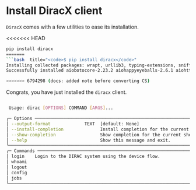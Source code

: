 # Install DiracX client

`DiracX` comes with a few utilities to ease its installation.

<<<<<<< HEAD
```bash
pip install diracx
=======
```bash  title="<code>$ pip install diracx</code>"
Installing collected packages: wrapt, urllib3, typing-extensions, sniffio, smmap, six, shellingham, sh, pyyaml, python-dotenv, pyjwt, pygments, pycparser, propcache, multidict, mdurl, jmespath, isodate, idna, h11, frozenlist, dnspython, diraccfg, click, charset_normalizer, certifi, cachetools, attrs, annotated-types, aioitertools, aiohappyeyeballs, yarl, typing-inspection, requests, python-dateutil, pydantic-core, markdown-it-py, httpcore, gitdb, email-validator, cffi, anyio, aiosignal, rich, pydantic, httpx, gitpython, cryptography, botocore, azure-core, aiohttp, typer, pydantic-settings, joserfc, aiobotocore, diracx-core, diracx-client, diracx-api, diracx-cli, diracx
Successfully installed aiobotocore-2.23.2 aiohappyeyeballs-2.6.1 aiohttp-3.12.15 aioitertools-0.12.0 aiosignal-1.4.0 annotated-types-0.7.0 anyio-4.10.0 attrs-25.3.0 azure-core-1.35.0 botocore-1.39.8 cachetools-6.1.0 certifi-2025.8.3 cffi-1.17.1 charset_normalizer-3.4.2 click-8.2.1 cryptography-45.0.6 diraccfg-1.0.1 diracx-0.0.1a46 diracx-api-0.0.1a46 diracx-cli-0.0.1a46 diracx-client-0.0.1a46 diracx-core-0.0.1a46 dnspython-2.7.0 email-validator-2.2.0 frozenlist-1.7.0 gitdb-4.0.12 gitpython-3.1.45 h11-0.16.0 httpcore-1.0.9 httpx-0.28.1 idna-3.10 isodate-0.7.2 jmespath-1.0.1 joserfc-1.2.2 markdown-it-py-3.0.0 mdurl-0.1.2 multidict-6.6.3 propcache-0.3.2 pycparser-2.22 pydantic-2.11.7 pydantic-core-2.33.2 pydantic-settings-2.10.1 pygments-2.19.2 pyjwt-2.10.1 python-dateutil-2.9.0.post0 python-dotenv-1.1.1 pyyaml-6.0.2 requests-2.32.4 rich-14.1.0 sh-2.2.2 shellingham-1.5.4 six-1.17.0 smmap-5.0.2 sniffio-1.3.1 typer-0.16.0 typing-extensions-4.14.1 typing-inspection-0.4.1 urllib3-2.5.0 wrapt-1.17.2 yarl-1.20.1

>>>>>>> 6794298 (docs: added note before converting CS)
```

Congrats, you have just installed the `diracx` client.

```bash  title="<code>$ dirac --help</code>"

 Usage: dirac [OPTIONS] COMMAND [ARGS]...

╭─ Options ──────────────────────────────────────────────────────────────────────────────────────────────────────────────────────────────────────────────────────────────────────────────────────────────────────────────────────────────────╮
│ --output-format             TEXT  [default: None]                                                                                                                                                                                          │
│ --install-completion              Install completion for the current shell.                                                                                                                                                                │
│ --show-completion                 Show completion for the current shell, to copy it or customize the installation.                                                                                                                         │
│ --help                            Show this message and exit.                                                                                                                                                                              │
╰────────────────────────────────────────────────────────────────────────────────────────────────────────────────────────────────────────────────────────────────────────────────────────────────────────────────────────────────────────────╯
╭─ Commands ─────────────────────────────────────────────────────────────────────────────────────────────────────────────────────────────────────────────────────────────────────────────────────────────────────────────────────────────────╮
│ login    Login to the DIRAC system using the device flow.                                                                                                                                                                                  │
│ whoami                                                                                                                                                                                                                                     │
│ logout                                                                                                                                                                                                                                     │
│ config                                                                                                                                                                                                                                     │
│ jobs                                                                                                                                                                                                                                       │
╰────────────────────────────────────────────────────────────────────────────────────────────────────────────────────────────────────────────────────────────────────────────────────────────────────────────────────────────────────────────╯

```
